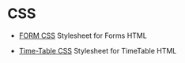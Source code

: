 # CSS

* [FORM CSS](./Form/form.css)
 Stylesheet for Forms HTML 

* [Time-Table CSS](./Time-Table/Time-table.css)
    Stylesheet for TimeTable HTML
